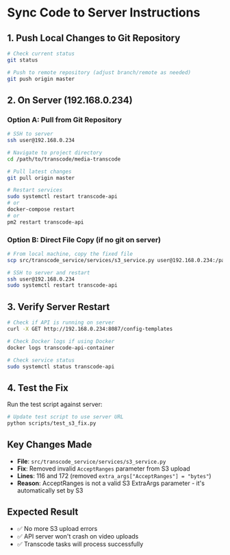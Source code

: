 # Sync Code to Server Instructions

## 1. Push Local Changes to Git Repository

```bash
# Check current status
git status

# Push to remote repository (adjust branch/remote as needed)
git push origin master
```

## 2. On Server (192.168.0.234)

### Option A: Pull from Git Repository
```bash
# SSH to server
ssh user@192.168.0.234

# Navigate to project directory
cd /path/to/transcode/media-transcode

# Pull latest changes
git pull origin master

# Restart services
sudo systemctl restart transcode-api
# or
docker-compose restart
# or
pm2 restart transcode-api
```

### Option B: Direct File Copy (if no git on server)
```bash
# From local machine, copy the fixed file
scp src/transcode_service/services/s3_service.py user@192.168.0.234:/path/to/transcode/media-transcode/src/transcode_service/services/s3_service.py

# SSH to server and restart
ssh user@192.168.0.234
sudo systemctl restart transcode-api
```

## 3. Verify Server Restart

```bash
# Check if API is running on server
curl -X GET http://192.168.0.234:8087/config-templates

# Check Docker logs if using Docker
docker logs transcode-api-container

# Check service status
sudo systemctl status transcode-api
```

## 4. Test the Fix

Run the test script against server:

```bash
# Update test script to use server URL
python scripts/test_s3_fix.py
```

## Key Changes Made

- **File**: `src/transcode_service/services/s3_service.py`
- **Fix**: Removed invalid `AcceptRanges` parameter from S3 upload
- **Lines**: 116 and 172 (removed `extra_args["AcceptRanges"] = "bytes"`)
- **Reason**: AcceptRanges is not a valid S3 ExtraArgs parameter - it's automatically set by S3

## Expected Result

- ✅ No more S3 upload errors
- ✅ API server won't crash on video uploads
- ✅ Transcode tasks will process successfully